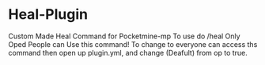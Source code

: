 # Heal-Plugin
Custom Made Heal Command for Pocketmine-mp
To use do /heal
Only Oped People can Use this command!
To change to everyone can access ths command then open up plugin.yml, and change (Deafult) from op to true.

